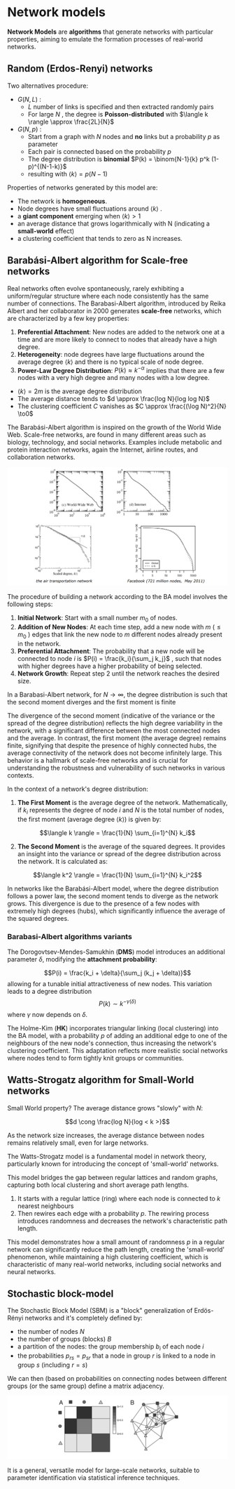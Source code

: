 
# Network models 

**Network Models** are **algorithms** that generate networks with particular properties, aiming to emulate the formation processes of real-world networks. 

## Random (Erdos-Renyi) networks 

Two alternatives procedure:

- $G(N,L)$ :
	- $L$ number of links is specified and then extracted randomly pairs
	- For large $N$ , the degree is **Poisson-distributed** with $\langle k \rangle \approx \frac{2L}{N}$
- $G(N,p)$ :
	- Start from a graph with $N$ nodes and **no** links but a probability $p$ as parameter
	- Each pair is connected based on the probability $p$
	- The degree distribution is **binomial** $P(k) = \binom{N-1}{k} p^k (1-p)^{(N-1-k)}$ 
	- resulting with $\langle k \rangle = p (N-1)$ 

Properties of networks generated by this model are: 

- The network is **homogeneous**.
-  Node degrees have small fluctuations around $\langle k \rangle$ .
- a **giant component** emerging when $\langle k\rangle>1$ 
- an average distance that grows logarithmically with $\mathrm{N}$ (indicating a **small-world** effect)
- a clustering coefficient that tends to zero as $\mathrm{N}$ increases.

## Barabási-Albert algorithm for Scale-free networks

Real networks often evolve spontaneously, rarely exhibiting a uniform/regular structure where each node consistently has the same number of connections.
The Barabasi-Albert algorithm, introduced by Reika Albert and her collaborator in 2000 generates **scale-free** networks, which are characterized by a few key properties:

1. **Preferential Attachment**: New nodes are added to the network one at a time and are more likely to connect to nodes that already have a high degree. 
2. **Heterogeneity**: node degrees have large fluctuations around the average degree $\langle k \rangle$ and there is no typical scale of node degree. 
3. **Power-Law Degree Distribution**: $P(k) \approx k^{-\alpha}$ implies that there are a few nodes with a very high degree and many nodes with a low degree.
- $\langle k \rangle = 2m$ is the average degree distribution
- The average distance tends to $d \approx \frac{log N}{log log N}$
- The clustering coefficient $C$ vanishes as $C \approx \frac{(\log N)^2}{N} \to0$

The Barabási-Albert algorithm is inspired on the growth of the World Wide Web.
Scale-free networks, are found in many different areas such as biology, technology, and social networks. Examples include metabolic and protein interaction networks, again the Internet, airline routes, and collaboration networks.


![](../images/e289ef0942deeb52a70f2e0d77015b34.png)



The procedure of building a network according to the BA model involves the following steps:

1. **Initial Network**: Start with a small number $m_0$  of nodes.
2. **Addition of New Nodes**: At each time step, add a new node with $m$ ($\le m_0$ ) edges that link the new node to $m$ different nodes already present in the network.
3. **Preferential Attachment**: The probability that a new node will be connected to node $i$ is  $P(i) = \frac{k_i}{\sum_j k_j}$ , such that nodes with higher degrees have a higher probability of being selected. 
4. **Network Growth**: Repeat step 2 until the network reaches the desired size.

In a Barabasi-Albert network, for $N \to \infty$, the degree distribution is such that the second moment diverges and the first moment is finite

The divergence of the second moment (indicative of the variance or the spread of the degree distribution) reflects the high degree variability in the network, with a significant difference between the most connected nodes and the average. In contrast, the first moment (the average degree) remains finite, signifying that despite the presence of highly connected hubs, the average connectivity of the network does not become infinitely large. This behavior is a hallmark of scale-free networks and is crucial for understanding the robustness and vulnerability of such networks in various contexts​​.

In the context of a network's degree distribution:

1. **The First Moment** is the average degree of the network. Mathematically, if $k_i$ represents the degree of node $i$ and $N$ is the total number of nodes, the first moment (average degree $\langle k \rangle$) is given by:

$$\langle k \rangle = \frac{1}{N} \sum_{i=1}^{N} k_i$$

2. **The Second Moment** is the average of the squared degrees. It provides an insight into the variance or spread of the degree distribution across the network. It is calculated as:

$$\langle k^2 \rangle = \frac{1}{N} \sum_{i=1}^{N} k_i^2$$

In networks like the Barabási-Albert model, where the degree distribution follows a power law, the second moment tends to diverge as the network grows. This divergence is due to the presence of a few nodes with extremely high degrees (hubs), which significantly influence the average of the squared degrees.

### Barabasi-Albert algorithms variants 

The Dorogovtsev-Mendes-Samukhin (**DMS**) model introduces an additional parameter $\delta$, modifying the **attachment probability**:

$$P(i) = \frac{k_i + \delta}{\sum_j (k_j + \delta)}$$
allowing for a tunable initial attractiveness of new nodes. This variation leads to a degree distribution $$P(k) \sim k^{-\gamma(\delta)}$$ 
where $\gamma$ now depends on $\delta$. 

The Holme-Kim (**HK**)  incorporates triangular linking (local clustering) into the BA model, with a probability $p$ of adding an additional edge to one of the neighbours of the new node's connection, thus increasing the network's clustering coefficient. This adaptation reflects more realistic social networks where nodes tend to form tightly knit groups or communities.


## Watts-Strogatz algorithm for Small-World networks


Small World property? The average distance grows "slowly" with $N$: 

$$d \cong \frac{log N}{log < k >}$$

As the network size increases, the average distance between nodes remains relatively small, even for large networks.

The Watts-Strogatz model is a fundamental model in network theory, particularly known for introducing the concept of 'small-world' networks. 

This model bridges the gap between regular lattices and random graphs, capturing both local clustering and short average path lengths. 

1. It starts with a regular lattice (ring) where each node is connected to $k$ nearest neighbours
2. Then rewires each edge with a probability $p$. The rewiring process introduces randomness and decreases the network's characteristic path length. 

This model demonstrates how a small amount of randomness $p$ in a regular network can significantly reduce the path length, creating the 'small-world' phenomenon, while maintaining a high clustering coefficient, which is characteristic of many real-world networks, including social networks and neural networks.

## Stochastic block-model 

The Stochastic Block Model (SBM) is a "block" generalization of Erdös-Rényi networks and it's completely defined by:

- the number of nodes $N$ 
- the number of groups (blocks) $B$
- a partition of the nodes: the group membership $b_i$ of each node $i$ 
- the probabilities $p_{rs}=p_{sr}$ that a node in group $r$ is linked to a node in group $s$ (including $r=s)$

We can then (based on probabilities on connecting nodes between different groups (or the same group) define a matrix adjacency. 


![](../images/2233479aa788a1eab8e19bf80e1dcffb.png)


It is a general, versatile model for large-scale networks, suitable to parameter identification via statistical inference techniques. 
